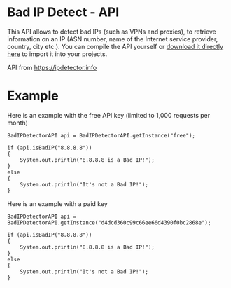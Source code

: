 # Bad IP Detect - API

This API allows to detect bad IPs (such as VPNs and proxies), to retrieve information on an IP (ASN number, name of the Internet service provider, country, city etc.). You can compile the API yourself or [download it directly here](https://github.com/xMalware/BadIPDetect/releases/tag/1.0) to import it into your projects.

API from https://ipdetector.info

# Example
Here is an example with the free API key (limited to 1,000 requests per month)

```
BadIPDetectorAPI api = BadIPDetectorAPI.getInstance("free");
		
if (api.isBadIP("8.8.8.8"))
{
	System.out.println("8.8.8.8 is a Bad IP!");
}
else
{
	System.out.println("It's not a Bad IP!");
}
```

Here is an example with a paid key
```
BadIPDetectorAPI api = BadIPDetectorAPI.getInstance("d4dcd360c99c66ee66d4390f0bc2868e");
		
if (api.isBadIP("8.8.8.8"))
{
	System.out.println("8.8.8.8 is a Bad IP!");
}
else
{
	System.out.println("It's not a Bad IP!");
}
```

